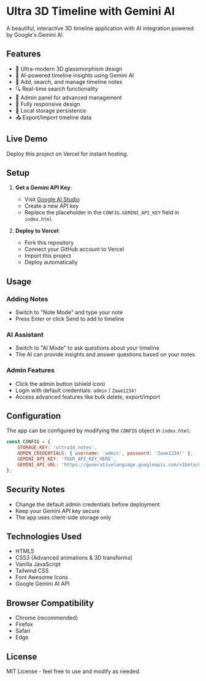 # Ultra 3D Timeline with Gemini AI

A beautiful, interactive 3D timeline application with AI integration powered by Google's Gemini AI.

## Features

- 🎨 Ultra-modern 3D glassmorphism design
- 🤖 AI-powered timeline insights using Gemini AI
- 📝 Add, search, and manage timeline notes
- 🔍 Real-time search functionality
- 🔐 Admin panel for advanced management
- 📱 Fully responsive design
- 💾 Local storage persistence
- 📤 Export/Import timeline data

## Live Demo

Deploy this project on Vercel for instant hosting.

## Setup

1. **Get a Gemini API Key**:
   - Visit [Google AI Studio](https://makersuite.google.com/app/apikey)
   - Create a new API key
   - Replace the placeholder in the `CONFIG.GEMINI_API_KEY` field in `index.html`

2. **Deploy to Vercel**:
   - Fork this repository
   - Connect your GitHub account to Vercel
   - Import this project
   - Deploy automatically

## Usage

### Adding Notes
- Switch to "Note Mode" and type your note
- Press Enter or click Send to add to timeline

### AI Assistant
- Switch to "AI Mode" to ask questions about your timeline
- The AI can provide insights and answer questions based on your notes

### Admin Features
- Click the admin button (shield icon)
- Login with default credentials: `admin` / `Zawe1234!`
- Access advanced features like bulk delete, export/import

## Configuration

The app can be configured by modifying the `CONFIG` object in `index.html`:

```javascript
const CONFIG = {
    STORAGE_KEY: 'ultra3d_notes',
    ADMIN_CREDENTIALS: { username: 'admin', password: 'Zawe1234!' },
    GEMINI_API_KEY: 'YOUR_API_KEY_HERE',
    GEMINI_API_URL: 'https://generativelanguage.googleapis.com/v1beta/models/gemini-1.5-flash-latest:generateContent'
};
```

## Security Notes

- Change the default admin credentials before deployment
- Keep your Gemini API key secure
- The app uses client-side storage only

## Technologies Used

- HTML5
- CSS3 (Advanced animations & 3D transforms)
- Vanilla JavaScript
- Tailwind CSS
- Font Awesome Icons
- Google Gemini AI API

## Browser Compatibility

- Chrome (recommended)
- Firefox
- Safari
- Edge

## License

MIT License - feel free to use and modify as needed.

